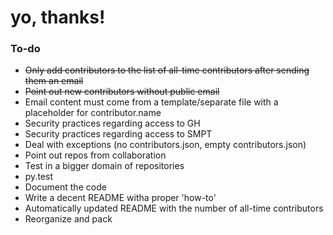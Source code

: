 # yo, thanks!

### To-do
- ~~Only add contributors to the list of all-time contributors after sending them an email~~
- ~~Point out new contributors without public email~~
- Email content must come from a template/separate file with a placeholder for contributor.name
- Security practices regarding access to GH
- Security practices regarding access to SMPT
- Deal with exceptions (no contributors.json, empty contributors.json)
- Point out repos from collaboration
- Test in a bigger domain of repositories
- py.test
- Document the code
- Write a decent README witha  proper 'how-to'
- Automatically updated README with the number of all-time contributors
- Reorganize and pack
